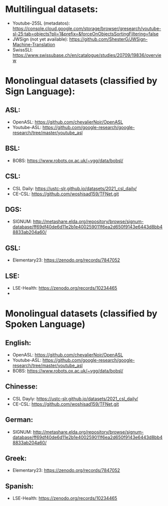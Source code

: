 
# Multilingual datasets:
- Youtube-25SL (metadatos): https://console.cloud.google.com/storage/browser/gresearch/youtube-sl-25;tab=objects?pli=1&prefix=&forceOnObjectsSortingFiltering=false
- JWSign (not yet available): https://github.com/ShesterG/JWSign-Machine-Translation
- SwissSLI: https://www.swissubase.ch/en/catalogue/studies/20709/19836/overview


# Monolingual datasets (classified by Sign Language):

## ASL: 
- OpenASL: https://github.com/chevalierNoir/OpenASL
- Youtube-ASL: https://github.com/google-research/google-research/tree/master/youtube_asl

## BSL:
- BOBS: https://www.robots.ox.ac.uk/~vgg/data/bobsl/

## CSL: 
- CSL Daily: https://ustc-slr.github.io/datasets/2021_csl_daily/
- CE-CSL: https://github.com/woshisad159/TFNet.git

## DGS:
- SIGNUM: http://metashare.elda.org/repository/browse/signum-database/ff69df40de6d11e2b1e400259011f6ea2d650f9143e6443d8bb48833ab204a60/

## GSL: 
- Elementary23: https://zenodo.org/records/7847052

## LSE: 
- LSE-Health: https://zenodo.org/records/10234465
- 
## 


# Monolingual datasets (classified by Spoken Language)

## English:
- OpenASL: https://github.com/chevalierNoir/OpenASL
- Youtube-ASL: https://github.com/google-research/google-research/tree/master/youtube_asl
- BOBS: https://www.robots.ox.ac.uk/~vgg/data/bobsl/

## Chinesse: 
- CSL Dayly: https://ustc-slr.github.io/datasets/2021_csl_daily/
- CE-CSL: https://github.com/woshisad159/TFNet.git

## German:

- SIGNUM: http://metashare.elda.org/repository/browse/signum-database/ff69df40de6d11e2b1e400259011f6ea2d650f9143e6443d8bb48833ab204a60/

## Greek: 
- Elementary23: https://zenodo.org/records/7847052

## Spanish: 
- LSE-Health: https://zenodo.org/records/10234465


